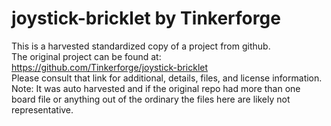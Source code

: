 
# joystick-bricklet by Tinkerforge  
This is a harvested standardized copy of a project from github.  
The original project can be found at:  
https://github.com/Tinkerforge/joystick-bricklet  
Please consult that link for additional, details, files, and license information.  
Note: It was auto harvested and if the original repo had more than one board file or anything out of the ordinary the files here are likely not representative.  
    